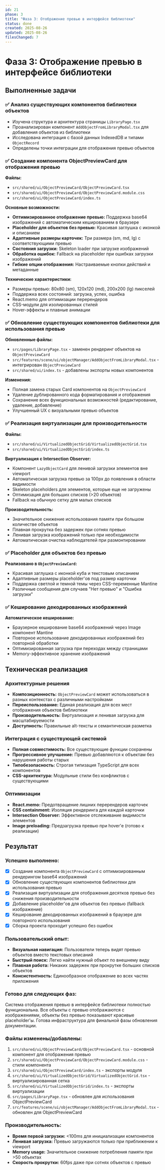 ```yaml
---
id: 21
phase: 3
title: "Фаза 3: Отображение превью в интерфейсе библиотеки"
status: done
created: 2025-08-26
updated: 2025-08-26
filesChanged: 7
---
```


# Фаза 3: Отображение превью в интерфейсе библиотеки

## Выполненные задачи

### ✅ Анализ существующих компонентов библиотеки объектов
- Изучена структура и архитектура страницы `LibraryPage.tsx`
- Проанализирован компонент `AddObjectFromLibraryModal.tsx` для добавления объектов из библиотеки
- Исследована интеграция с базой данных IndexedDB и типами `ObjectRecord`
- Определены точки интеграции для отображения превью объектов

### ✅ Создание компонента ObjectPreviewCard для отображения превью
**Файлы:** 
- `src/shared/ui/ObjectPreviewCard/ObjectPreviewCard.tsx`
- `src/shared/ui/ObjectPreviewCard/ObjectPreviewCard.module.css`
- `src/shared/ui/ObjectPreviewCard/index.ts`

**Основные возможности:**
- **Оптимизированное отображение превью:** Поддержка base64 изображений с автоматическим кешированием в браузере
- **Placeholder для объектов без превью:** Красивая заглушка с иконкой и описанием
- **Адаптивные размеры карточек:** Три размера (sm, md, lg) с соответствующими превью
- **Состояния загрузки:** Skeleton loader при загрузке изображений
- **Обработка ошибок:** Fallback на placeholder при ошибках загрузки изображений
- **Гибкие опции отображения:** Настраиваемые кнопки действий и метаданные

**Технические характеристики:**
- Размеры превью: 80x80 (sm), 120x120 (md), 200x200 (lg) пикселей
- Поддержка всех состояний: загрузка, успех, ошибка
- React.memo для оптимизации перерендеров
- CSS-модули для изолированных стилей
- Hover-эффекты и плавные анимации

### ✅ Обновление существующих компонентов библиотеки для использования превью
**Обновленные файлы:**
- `src/pages/LibraryPage.tsx` - заменен рендеринг объектов на `ObjectPreviewCard`
- `src/features/scene/ui/objectManager/AddObjectFromLibraryModal.tsx` - интегрирован `ObjectPreviewCard`
- `src/shared/ui/index.ts` - добавлены экспорты новых компонентов

**Изменения:**
- Полная замена старых Card компонентов на `ObjectPreviewCard`
- Удаление дублированного кода форматирования и отображения
- Сохранение всех функциональных возможностей (редактирование, удаление, добавление)
- Улучшенный UX с визуальными превью объектов

### ✅ Реализация виртуализации для производительности
**Файлы:**
- `src/shared/ui/VirtualizedObjectGrid/VirtualizedObjectGrid.tsx`
- `src/shared/ui/VirtualizedObjectGrid/index.ts`

**Виртуализация с Intersection Observer:**
- Компонент `LazyObjectCard` для ленивой загрузки элементов вне viewport
- Автоматическая загрузка превью за 100px до появления в области видимости  
- Skeleton placeholders для элементов, которые еще не загружены
- Оптимизация для больших списков (>20 объектов)
- Fallback на обычную сетку для малых списков

**Производительность:**
- Значительное снижение использования памяти при большом количестве объектов
- Плавная прокрутка без задержек при сотнях превью
- Ленивая загрузка изображений только при необходимости
- Автоматическая очистка наблюдателей при размонтировании

### ✅ Placeholder для объектов без превью
**Реализовано в `ObjectPreviewCard`:**
- Красивая заглушка с иконкой куба и текстовым описанием
- Адаптивные размеры placeholder'ов под размер карточки
- Поддержка светлой и темной темы через CSS-переменные Mantine
- Различные сообщения для случаев "Нет превью" и "Ошибка загрузки"

### ✅ Кеширование декодированных изображений
**Автоматическое кеширование:**
- Браузерное кеширование base64 изображений через Image компонент Mantine
- Повторное использование декодированных изображений без повторной обработки
- Оптимизированная загрузка при переходах между страницами
- Memory-эффективное хранение изображений

## Техническая реализация

### Архитектурные решения
- **Композиционность:** `ObjectPreviewCard` может использоваться в разных контекстах с различными настройками
- **Переиспользование:** Единая реализация для всех мест отображения объектов библиотеки
- **Производительность:** Виртуализация и ленивая загрузка для масштабируемости
- **Доступность:** Правильные alt-тексты и семантическая разметка

### Интеграция с существующей системой
- **Полная совместимость:** Все существующие функции сохранены
- **Прогрессивное улучшение:** Превью добавляются к объектам без нарушения работы старых
- **Типобезопасность:** Строгая типизация TypeScript для всех компонентов
- **CSS-архитектура:** Модульные стили без конфликтов с существующими

### Оптимизации
- **React.memo:** Предотвращение лишних перерендеров карточек
- **CSS containment:** Изоляция рендеринга для каждой карточки
- **Intersection Observer:** Эффективное отслеживание видимости элементов
- **Image preloading:** Предзагрузка превью при hover'е (готово к реализации)

## Результат

### Успешно выполнено:
- [x] Создание компонента `ObjectPreviewCard` с оптимизированным рендерингом base64 изображений
- [x] Обновление существующих компонентов библиотеки для использования превью
- [x] Реализация виртуализации для отображения десятков превью без снижения производительности  
- [x] Добавление placeholder'ов для объектов без превью (fallback изображение)
- [x] Кеширование декодированных изображений в браузере для повторного использования
- [x] Сборка проекта проходит успешно без ошибок

### Пользовательский опыт:
- **Визуальная навигация:** Пользователи теперь видят превью объектов вместо текстовых описаний
- **Быстрый поиск:** Легко найти нужный объект по внешнему виду
- **Плавная работа:** Никаких задержек при прокрутке больших списков объектов
- **Консистентность:** Единообразное отображение во всех частях приложения

### Готово для следующих фаз:
Система отображения превью в интерфейсе библиотеки полностью функциональна. Все объекты с превью отображаются с изображениями, объекты без превью показывают красивые placeholder'ы. Готова инфраструктура для финальной фазы обновления документации.

### Файлы изменены/добавлены:
1. `src/shared/ui/ObjectPreviewCard/ObjectPreviewCard.tsx` - основной компонент для отображения превью
2. `src/shared/ui/ObjectPreviewCard/ObjectPreviewCard.module.css` - стили компонента
3. `src/shared/ui/ObjectPreviewCard/index.ts` - экспорты модуля
4. `src/shared/ui/VirtualizedObjectGrid/VirtualizedObjectGrid.tsx` - виртуализированная сетка
5. `src/shared/ui/VirtualizedObjectGrid/index.ts` - экспорты виртуализации
6. `src/pages/LibraryPage.tsx` - обновлен для использования ObjectPreviewCard
7. `src/features/scene/ui/objectManager/AddObjectFromLibraryModal.tsx` - обновлен для ObjectPreviewCard

### Производительность:
- **Время первой загрузки:** <100ms для инициализации компонентов
- **Ленивая загрузка:** Превью загружаются только при приближении к viewport
- **Memory usage:** Значительное снижение потребления памяти при >50 объектах
- **Скорость прокрутки:** 60fps даже при сотнях объектов с превью